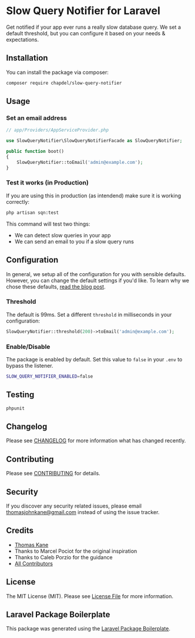 # Slow Query Notifier for Laravel

<!-- [![Latest Version on Packagist](https://img.shields.io/packagist/v/thomasjohnkane/slow-query-notifier.svg?style=flat-square)](https://packagist.org/packages/thomasjohnkane/slow-query-notifier) -->

Get notified if your app ever runs a really slow database query. We set a default threshold, but you can configure it based on your needs & expectations.

## Installation

You can install the package via composer:

```bash
composer require chapdel/slow-query-notifier
```
## Usage
### Set an email address
```php
// app/Providers/AppServiceProvider.php

use SlowQueryNotifier\SlowQueryNotifierFacade as SlowQueryNotifier;

public function boot()
{
    SlowQueryNotifier::toEmail('admin@example.com');
}
```
### Test it works (in Production)
If you are using this in production (as intendend) make sure it is working correctly:
```bash
php artisan sqn:test
```
This command will test two things:

- We can detect slow queries in your app
- We can send an email to you if a slow query runs

## Configuration

In general, we setup all of the configuration for you with sensible defaults. However, you can change the default settings if you'd like. To learn why we chose these defaults, <a href="#">read the blog post</a>.

### Threshold

The default is 99ms. Set a different `threshold` in milliseconds in your configuration:
```php
SlowQueryNotifier::threshold(200)->toEmail('admin@example.com');
```
### Enable/Disable

The package is enabled by default. Set this value to `false` in your `.env` to bypass the listener.
```bash
SLOW_QUERY_NOTIFIER_ENABLED=false
```
## Testing

``` bash
phpunit
```

## Changelog

Please see [CHANGELOG](CHANGELOG.md) for more information what has changed recently.

## Contributing

Please see [CONTRIBUTING](CONTRIBUTING.md) for details.

## Security

If you discover any security related issues, please email thomasjohnkane@gmail.com instead of using the issue tracker.

## Credits

- [Thomas Kane](https://github.com/thomasjohnkane)
- Thanks to Marcel Pociot for the original inspiration
- Thanks to Caleb Porzio for the guidance
- [All Contributors](../../contributors)

## License

The MIT License (MIT). Please see [License File](LICENSE.md) for more information.

## Laravel Package Boilerplate

This package was generated using the [Laravel Package Boilerplate](https://laravelpackageboilerplate.com).
